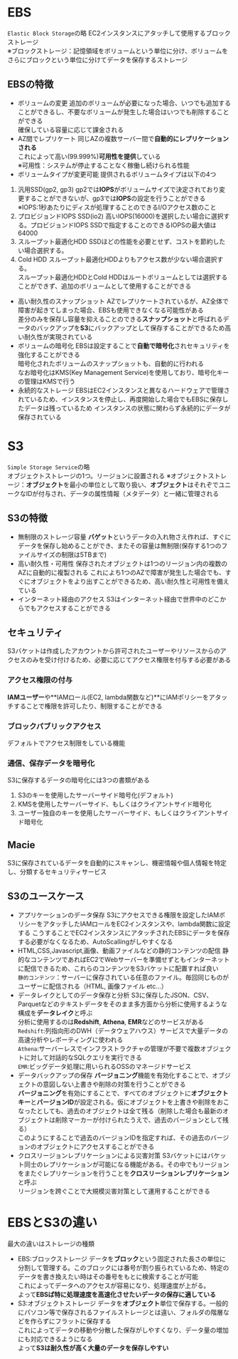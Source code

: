 # EBS
`Elastic Block Storage`の略 
EC2インスタンスにアタッチして使用するブロックストレージ   
※ブロックストレージ：記憶領域をボリュームという単位に分け、ボリュームをさらにブロックという単位に分けてデータを保存するストレージ   
## EBSの特徴
* ボリュームの変更
追加のボリュームが必要になった場合、いつでも追加することができるし、不要なボリュームが発生した場合はいつでも削除することができる  
確保している容量に応じて課金される  
* AZ間でレプリケート
同じAZの複数サーバー間で**自動的にレプリケーションされる**  
これによって高い(99.999%)**可用性を提供**している   
※可用性：システムが停止することなく稼働し続けられる性能   
* ボリュームタイプが変更可能
提供されるボリュームタイプは以下の4つ
1. 汎用SSD(gp2, gp3)
gp2では**IOPS**がボリュームサイズで決定されており変更することができないが、gp3では**IOPS**の設定を行うことができる  
※IOPS:1秒あたりにディスが処理することのできるI/Oアクセス数のこと    
2. プロビジョンドIOPS SSD(io2)
高いIOPS(16000)を選択したい場合に選択する。プロビジョンドIOPS SSDで指定することのできるIOPSの最大値は64000    
3. スループット最適化HDD
SSDほどの性能を必要とせず、コストを節約したい場合選択する。   
4. Cold HDD
スループット最適化HDDよりもアクセス数が少ない場合選択する。   
スループット最適化HDDとCold HDDはルートボリュームとしては選択することができず、追加のボリュームとして使用することができる   
* 高い耐久性のスナップショット
AZでレプリケートされているが、AZ全体で障害が起きてしまった場合、EBSも使用できなくなる可能性がある  
差分のみを保存し容量を抑えることのできる**スナップショット**と呼ばれるデータのバックアップを**S3**にバックアップとして保存することができるため高い耐久性が実現されている  
* ボリュームの暗号化
EBSは設定することで**自動で暗号化**されセキュリティを強化することができる   
暗号化されたボリュームのスナップショットも、自動的に行われる  
なお暗号化はKMS(Key Management Service)を使用しており、暗号化キーの管理はKMSで行う  
* 永続的なストレージ
EBSはEC2インスタンスと異なるハードウェアで管理されているため、インスタンスを停止し、再度開始した場合でもEBSに保存したデータは残っているため 
インスタンスの状態に関わらず永続的にデータが保存されている  

# S3
`Simple Storage Service`の略  
オブジェクトストレージの1つ。リージョンに設置される
※オブジェクトストレージ：**オブジェクト**を最小の単位として取り扱い、**オブジェクト**はそれぞでユニークなIDが付与され、データの属性情報（メタデータ）と一緒に管理される 
## S3の特徴
* 無制限のストレージ容量
**バゲット**というデータの入れ物さえ作れば、すぐにデータを保存し始めることができ、またその容量は無制限(保存する1つのファイルサイズの制限は5TBまで)
* 高い耐久性・可用性
保存されたオブジェクトは1つのリージョン内の複数のAZに自動的に複製される 
これによち1つのAZで障害が発生した場合でも、すぐにオブジェクトをより出すことができるため、高い耐久性と可用性を備えている 
* インターネット経由のアクセス
S3はインターネット経由で世界中のどこからでもアクセスすることができる  

## セキュリティ
S3バケットは作成したアカウントから許可されたユーザーやリソースからのアクセスのみを受け付けるため、必要に応じてアクセス権限を付与する必要がある
### アクセス権限の付与
**IAMユーザー**や**IAMロール(EC2, lambda関数など)**にIAMポリシーをアタッチすることで権限を許可したり、制限することができる 
### ブロックパブリックアクセス
デフォルトでアクセス制限をしている機能
### 通信、保存データを暗号化
S3に保存するデータの暗号化には3つの書類がある   
1. S3のキーを使用したサーバーサイド暗号化(デフォルト)
2. KMSを使用したサーバーサイド、もしくはクライアントサイド暗号化
3. ユーザー独自のキーを使用したサーバーサイド、もしくはクライアントサイド暗号化
## Macie
S3に保存されているデータを自動的にスキャンし、機密情報や個人情報を特定し、分類するセキュリティサービス  
## S3のユースケース
* アプリケーションのデータ保存
S3にアクセスできる権限を設定したIAMポリシーをアタッチしたIAMロールをEC2インスタンスや、lambda関数に設定する 
こうすることでEC2インスタンスにアタッチされたEBSにデータを保存する必要がなくなるため、AutoScallingがしやすくなる  
* HTML,CSS,Javascript,画像、動画ファイルなどの静的コンテンツの配信
静的なコンテンツであればEC2でWebサーバーを準備せずともインターネットに配信できるため、これらのコンテンツをS3バケットに配置すれば良い  
`静的コンテンツ`：サーバーに保存されている任意のファイル。毎回同じものがユーザーに配信される（HTML, 画像ファイル etc...）
* データレイクとしてのデータ保存と分析
S3に保存したJSON、CSV、Parquetなどのテキストデータをそのまま多方面から分析に使用するような構成を**データレイク**と呼ぶ  
分析に使用するのは**Redshift**, **Athena**, **EMR**などのサービスがある   
`Redshift`:列指向形のDWH（データウェアハウス）サービスで大量データの高速分析やレポーティングに使われる  
`Athena`:サーバーレスでインフラストラクチャの管理が不要で複数オブジェクトに対して対話的なSQLクエリを実行できる    
`EMR`:ビッグデータ処理に用いられるOSSのマネージドサービス   
* データバックアップの保存
**バージョニング**機能を有効化することで、オブジェクトの意図しない上書きや削除の対策を行うことができる  
**バージョニング**を有効にすることで、すべてのオブジェクトに**オブジェクトキー**と**バージョンID**が設定される。仮にオブジェクトを上書きや削除をおこなったとしても、過去のオブジェクトは全て残る（削除した場合も最新のオブジェクトは削除マーカーが付けられたうえで、過去のバージョンとして残る）  
このようにすることで過去のバージョンIDを指定すれば、その過去のバージョンのオブジェクトにアクセスすることができる  
* クロスリージョンレプリケーションによる災害対策
S3バケットにはバケット同士のレプリケーションが可能になる機能がある。その中でもリージョンをまたぐレプリケーションを行うことを**クロスリーションレプリケーション**と呼ぶ  
リージョンを跨ぐことで大規模災害対策として運用することができる  

# EBSとS3の違い
最大の違いはストレージの種類  
* EBS:ブロックストレージ
データを**ブロック**という固定された長さの単位に分割して管理する。このブロックには番号が割り振られているため、特定のデータを書き換えたい時はその番号をもとに検索することが可能  
これによってデータへのアクセスが容易になり、処理速度が上がる。  
よって**EBSば特に処理速度を高速化させたいデータの保存に適している**
* S3:オブジェクトストレージ
データを**オブジェクト**単位で保存する。一般的にパソコン等で保存されるファイルストレージとは違い、フォルダの階層などを作らずにフラットに保存する  
これによってデータの移動や分散した保存がしやすくなり、データ量の増加にも対応できるようになる  
よって**S3は耐久性が高く大量のデータを保存しやすい**